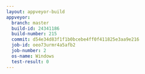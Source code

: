 ```yaml
---
layout: appveyor-build
appveyor:
  branch: master
  build-id: 24341186
  build-number: 215
  commit: d54e34d83f1f1b0bcebe4ff0f411825e3aa9e216
  job-id: oeo73urmr4a5afb2
  job-number: 2
  os-name: Windows
  test-result: 0
---
```

